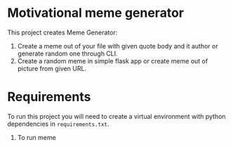 # Motivational meme generator
This project creates Meme Generator:
1. Create a meme out of your file with given quote body and it author or generate random one through CLI.
2. Create a random meme in simple flask app or create meme out of picture from given URL.

# Requirements
To run this project you will need to create a virtual environment with python dependencies in ``requirements.txt``.

1. To run meme
